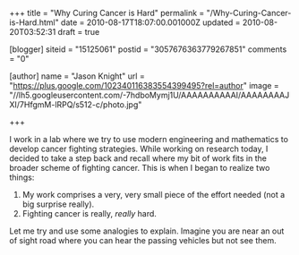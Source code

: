 +++
title = "Why Curing Cancer is Hard"
permalink = "/Why-Curing-Cancer-is-Hard.html"
date = 2010-08-17T18:07:00.001000Z
updated = 2010-08-20T03:52:31
draft = true

[blogger]
siteid = "15125061"
postid = "3057676363779267851"
comments = "0"

[author]
name = "Jason Knight"
url = "https://plus.google.com/102340116383554399495?rel=author"
image = "//lh5.googleusercontent.com/-7hdboMymj1U/AAAAAAAAAAI/AAAAAAAAJXI/7HfgmM-lRPQ/s512-c/photo.jpg"

+++

<div class="css-full-post-content js-full-post-content">
I work in a lab where we try to use modern engineering and mathematics to develop cancer fighting strategies. While&nbsp;working on research today, I decided to take a step back and recall where my bit of work fits in the broader scheme of fighting cancer. This is when I began to realize two things:<br /><ol><li>My work comprises a very, very small piece of the effort needed (not a big surprise really).</li><li>Fighting cancer is really, <i>really </i>hard.&nbsp;</li></ol><div>Let me try and use some analogies to explain. Imagine you are near an out of sight road where you can hear the passing vehicles but not see them.&nbsp;</div>
</div>